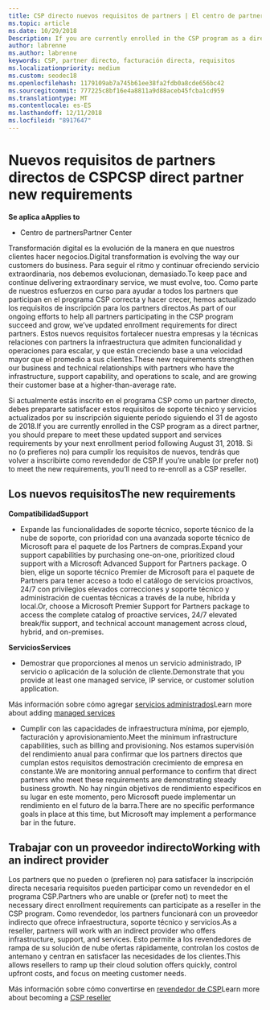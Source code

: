 ```yaml
---
title: CSP directo nuevos requisitos de partners | El centro de partners
ms.topic: article
ms.date: 10/29/2018
Description: If you are currently enrolled in the CSP program as a direct partner, you should prepare to meet these updated support and services requirements.
author: labrenne
ms.author: labrenne
keywords: CSP, partner directo, facturación directa, requisitos
ms.localizationpriority: medium
ms.custom: seodec18
ms.openlocfilehash: 1179109ab7a745b61ee38fa2fdb0a8cde656bc42
ms.sourcegitcommit: 777225c8bf16e4a8811a9d88aceb45fcba1cd959
ms.translationtype: MT
ms.contentlocale: es-ES
ms.lasthandoff: 12/11/2018
ms.locfileid: "8917647"
---
```

# <a name="csp-direct-partner-new-requirements"></a><span data-ttu-id="28d9a-103">Nuevos requisitos de partners directos de CSP</span><span class="sxs-lookup"><span data-stu-id="28d9a-103">CSP direct partner new requirements</span></span>

**<span data-ttu-id="28d9a-104">Se aplica a</span><span class="sxs-lookup"><span data-stu-id="28d9a-104">Applies to</span></span>**

- <span data-ttu-id="28d9a-105">Centro de partners</span><span class="sxs-lookup"><span data-stu-id="28d9a-105">Partner Center</span></span>

<span data-ttu-id="28d9a-106">Transformación digital es la evolución de la manera en que nuestros clientes hacer negocios.</span><span class="sxs-lookup"><span data-stu-id="28d9a-106">Digital transformation is evolving the way our customers do business.</span></span> <span data-ttu-id="28d9a-107">Para seguir el ritmo y continuar ofreciendo servicio extraordinaria, nos debemos evolucionan, demasiado.</span><span class="sxs-lookup"><span data-stu-id="28d9a-107">To keep pace and continue delivering extraordinary service, we must evolve, too.</span></span> <span data-ttu-id="28d9a-108">Como parte de nuestros esfuerzos en curso para ayudar a todos los partners que participan en el programa CSP correcta y hacer crecer, hemos actualizado los requisitos de inscripción para los partners directos.</span><span class="sxs-lookup"><span data-stu-id="28d9a-108">As part of our ongoing efforts to help all partners participating in the CSP program succeed and grow, we’ve updated enrollment requirements for direct partners.</span></span> <span data-ttu-id="28d9a-109">Estos nuevos requisitos fortalecer nuestra empresas y la técnicas relaciones con partners la infraestructura que admiten funcionalidad y operaciones para escalar, y que están creciendo base a una velocidad mayor que el promedio a sus clientes.</span><span class="sxs-lookup"><span data-stu-id="28d9a-109">These new requirements strengthen our business and technical relationships with partners who have the infrastructure, support capability, and operations to scale, and are growing their customer base at a higher-than-average rate.</span></span>

<span data-ttu-id="28d9a-110">Si actualmente estás inscrito en el programa CSP como un partner directo, debes prepararte satisfacer estos requisitos de soporte técnico y servicios actualizados por su inscripción siguiente período siguiendo el 31 de agosto de 2018.</span><span class="sxs-lookup"><span data-stu-id="28d9a-110">If you are currently enrolled in the CSP program as a direct partner, you should prepare to meet these updated support and services requirements by your next enrollment period following August 31, 2018.</span></span> <span data-ttu-id="28d9a-111">Si no (o prefieres no) para cumplir los requisitos de nuevos, tendrás que volver a inscribirte como revendedor de CSP.</span><span class="sxs-lookup"><span data-stu-id="28d9a-111">If you’re unable (or prefer not) to meet the new requirements, you’ll need to re-enroll as a CSP reseller.</span></span>

## <a name="the-new-requirements"></a><span data-ttu-id="28d9a-112">Los nuevos requisitos</span><span class="sxs-lookup"><span data-stu-id="28d9a-112">The new requirements</span></span>

**<span data-ttu-id="28d9a-113">Compatibilidad</span><span class="sxs-lookup"><span data-stu-id="28d9a-113">Support</span></span>**

- <span data-ttu-id="28d9a-114">Expande las funcionalidades de soporte técnico, soporte técnico de la nube de soporte, con prioridad con una avanzada soporte técnico de Microsoft para el paquete de los Partners de compras.</span><span class="sxs-lookup"><span data-stu-id="28d9a-114">Expand your support capabilities by purchasing one-on-one, prioritized cloud support with a Microsoft Advanced Support for Partners package.</span></span> <span data-ttu-id="28d9a-115">O bien, elige un soporte técnico Premier de Microsoft para el paquete de Partners para tener acceso a todo el catálogo de servicios proactivos, 24/7 con privilegios elevados correcciones y soporte técnico y administración de cuentas técnicas a través de la nube, híbrida y local.</span><span class="sxs-lookup"><span data-stu-id="28d9a-115">Or, choose a Microsoft Premier Support for Partners package to access the complete catalog of proactive services, 24/7 elevated break/fix support, and technical account management across cloud, hybrid, and on-premises.</span></span> 

**<span data-ttu-id="28d9a-116">Servicios</span><span class="sxs-lookup"><span data-stu-id="28d9a-116">Services</span></span>**

- <span data-ttu-id="28d9a-117">Demostrar que proporciones al menos un servicio administrado, IP servicio o aplicación de la solución de cliente.</span><span class="sxs-lookup"><span data-stu-id="28d9a-117">Demonstrate that you provide at least one managed service, IP service, or customer solution application.</span></span> 

<span data-ttu-id="28d9a-118">Más información sobre cómo agregar [servicios administrados](https://partner.microsoft.com/business-opportunities/managed-services-provider)</span><span class="sxs-lookup"><span data-stu-id="28d9a-118">Learn more about adding [managed services](https://partner.microsoft.com/business-opportunities/managed-services-provider)</span></span> 

- <span data-ttu-id="28d9a-119">Cumplir con las capacidades de infraestructura mínima, por ejemplo, facturación y aprovisionamiento.</span><span class="sxs-lookup"><span data-stu-id="28d9a-119">Meet the minimum infrastructure capabilities, such as billing and provisioning.</span></span>
<span data-ttu-id="28d9a-120">Nos estamos supervisión del rendimiento anual para confirmar que los partners directos que cumplan estos requisitos demostración crecimiento de empresa en constante.</span><span class="sxs-lookup"><span data-stu-id="28d9a-120">We are monitoring annual performance to confirm that direct partners who meet these requirements are demonstrating steady business growth.</span></span> <span data-ttu-id="28d9a-121">No hay ningún objetivos de rendimiento específicos en su lugar en este momento, pero Microsoft puede implementar un rendimiento en el futuro de la barra.</span><span class="sxs-lookup"><span data-stu-id="28d9a-121">There are no specific performance goals in place at this time, but Microsoft may implement a performance bar in the future.</span></span> 

## <a name="working-with-an-indirect-provider"></a><span data-ttu-id="28d9a-122">Trabajar con un proveedor indirecto</span><span class="sxs-lookup"><span data-stu-id="28d9a-122">Working with an indirect provider</span></span>

<span data-ttu-id="28d9a-123">Los partners que no pueden o (prefieren no) para satisfacer la inscripción directa necesaria requisitos pueden participar como un revendedor en el programa CSP.</span><span class="sxs-lookup"><span data-stu-id="28d9a-123">Partners who are unable or (prefer not) to meet the necessary direct enrollment requirements can participate as a reseller in the CSP program.</span></span> <span data-ttu-id="28d9a-124">Como revendedor, los partners funcionará con un proveedor indirecto que ofrece infraestructura, soporte técnico y servicios.</span><span class="sxs-lookup"><span data-stu-id="28d9a-124">As a reseller, partners will work with an indirect provider who offers infrastructure, support, and services.</span></span> <span data-ttu-id="28d9a-125">Esto permite a los revendedores de rampa de su solución de nube ofertas rápidamente, controlan los costos de antemano y centran en satisfacer las necesidades de los clientes.</span><span class="sxs-lookup"><span data-stu-id="28d9a-125">This allows resellers to ramp up their cloud solution offers quickly, control upfront costs, and focus on meeting customer needs.</span></span>  

<span data-ttu-id="28d9a-126">Más información sobre cómo convertirse en [revendedor de CSP](https://partner.microsoft.com/cloud-solution-provider)</span><span class="sxs-lookup"><span data-stu-id="28d9a-126">Learn more about becoming a [CSP reseller](https://partner.microsoft.com/cloud-solution-provider)</span></span>



